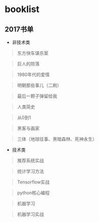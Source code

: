 # booklist

## 2017书单
- 非技术类
 > 东方快车谋杀案
 
 > 巨人的陨落
 
 > 1980年代的爱情
 
 > 明朝那些事儿（二刷）
 
 > 最后一颗子弹留给我
 
 > 人类简史
 
 > 从0到1
 
 > 黑客与画家
 
 > 三体（地球往事、黑暗森林、死神永生）
 
- 技术类
 > 推荐系统实战
 
 > 统计学习方法
 
 > Tensorflow实战
 
 > python核心编程
 
 > 机器学习
 
 > 机器学习实战

